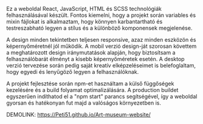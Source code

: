 Ez a weboldal React, JavaScript, HTML és SCSS technológiák felhasználásával készült. Fontos kiemelni, hogy a projekt során variables és mixin fájlokat is alkalmaztam, hogy könnyen karbantartható és testreszabható legyen a stílus és a különböző komponensek megjelenése.

A design minden tekintetben teljesen responsive, azaz minden eszközön és képernyőméretnél jól működik. A mobil verzió design-ját szorosan követtem a meghatározott design iránymutatások alapján, hogy biztosítsam a felhasználóbarát élményt a kisebb képernyőméretek esetén. A desktop verzió tervezése során pedig saját kreatív elképzeléseimet is belefoglaltam, hogy egyedi és lenyűgöző legyen a felhasználóknak.

A projekt fejlesztése során npm-et használtam a külső függőségek kezelésére és a build folyamat optimalizálására. A production buildet egyszerűen indíthatod el a "npm start" parancs segítségével, így a weboldal gyorsan és hatékonyan fut majd a valóságos környezetben is.

DEMOLINK: https://Peti51.github.io/Art-museum-website/
